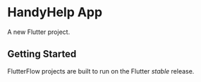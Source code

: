 # HandyHelp App

A new Flutter project.

## Getting Started

FlutterFlow projects are built to run on the Flutter _stable_ release.
